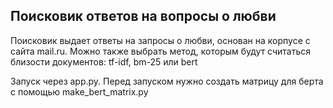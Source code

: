 ## Поисковик ответов на вопросы о любви

Поисковик выдает ответы на запросы о любви, основан на корпусе с сайта mail.ru. Можно также выбрать метод, которым будут считаться близости документов: tf-idf, bm-25 или bert


Запуск через app.py. Перед запуском нужно создать матрицу для берта с помощью make_bert_matrix.py

